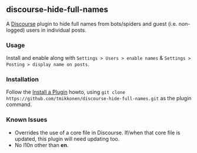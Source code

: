 ## discourse-hide-full-names

A [Discourse](https://github.com/discourse/discourse) plugin to hide full names from bots/spiders and guest (i.e. non-logged) users in individual posts.

### Usage

Install and enable along with `Settings > Users > enable names` & `Settings > Posting > display name on posts`.

### Installation

Follow the [Install a Plugin](https://meta.discourse.org/t/install-a-plugin/19157) howto, using
`git clone https://github.com/tmikkonen/discourse-hide-full-names.git` as the plugin command.

### Known Issues
* Overrides the use of a core file in Discourse. If/when that core file is updated, this plugin will need updating too.
* No l10n other than **en**.
